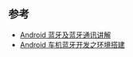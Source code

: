 ## 参考

* [Android 蓝牙及蓝牙通讯讲解](https://blog.csdn.net/qq_34317125/article/details/79849387)
* [Android 车机蓝牙开发之环境搭建](https://www.jianshu.com/p/407d599657e0)


